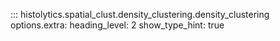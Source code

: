 ::: histolytics.spatial_clust.density_clustering.density_clustering
    options.extra:
      heading_level: 2
      show_type_hint: true
